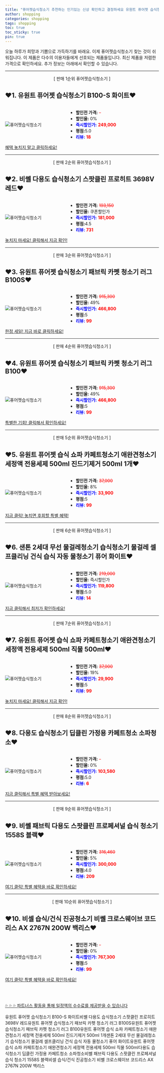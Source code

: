 ```yaml
---
title: "퓨어젯습식청소기 추천하는 인기있는 신상 확인하고 결정하세요 유원트 퓨어젯 습식청소기 B100-S 화이트"
author: shopping
categories: shopping
tags: shopping
toc: true
toc_sticky: true
pin: true
---
```

오늘 하루가 희망과 기쁨으로 가득하기를 바래요. 이제 퓨어젯습식청소기 찾는 것이 쉬워집니다. 이 제품은 다수의 이용자들에게 선호되는 제품들입니다. 최신 제품을 저렴한 가격으로 확인하세요. 추가 정보는 아래에서 확인할 수 있습니다.

---
<p class="toplist" style="margin: 0 auto; display: block; width: fit-content;">[ 판매 1순위 퓨어젯습식청소기 ]</p>

<h2><strong>❤️1. 유원트 퓨어젯 습식청소기 B100-S 화이트❤️</strong></h2>

<div style="display: flex; align-items: center;">
    <div style="flex: 0.4;">
        <img src="https://thumbnail10.coupangcdn.com/thumbnails/remote/230x230ex/image/retail/images/2023/10/24/15/9/6a83d36c-8a53-47db-9f1c-846fbe025696.jpg" alt="퓨어젯습식청소기" style="max-width: 100%;">
    </div>
    <div style="flex: 0.6; margin-left: 10px;">
        <ul>
            <li><strong>할인전 가격:</strong> <del style="color: red;">-</del></li>
            <li><strong>할인율:</strong> 0%</li>
            <li><span style='color:blue'><strong>즉시할인가:</strong></span> <span style='color:red'><strong>249,000</strong></span></li>
            <li><strong>평점:</strong>5.0</li>
            <li><span style='color:blue'><strong>리뷰:</strong></span> <span style='color:red'><strong>18</strong></span></li>
        </ul>
    </div>
</div>
<div class="center">
    <a href="https://William4Davisa.github.io?lptag=AF9450613&subid=githubio&pageKey=7673137772&traceid=V0-153&itemId=20474491203&vendorItemId=87553666970" class="myButton">
        혜택 놓치지 말고 클릭하세요!
    </a>
</div>


---
<p class="toplist" style="margin: 0 auto; display: block; width: fit-content;">[ 판매 2순위 퓨어젯습식청소기 ]</p>

<h2><strong>❤️2. 비쎌 다용도 습식청소기 스팟클린 프로히트 3698V 레드❤️</strong></h2>

<div style="display: flex; align-items: center;">
    <div style="flex: 0.4;">
        <img src="https://thumbnail7.coupangcdn.com/thumbnails/remote/230x230ex/image/retail/images/2023/01/11/17/2/ce5f575d-8e90-4df5-adab-ab369ac0a5da.jpg" alt="퓨어젯습식청소기" style="max-width: 100%;">
    </div>
    <div style="flex: 0.6; margin-left: 10px;">
        <ul>
            <li><strong>할인전 가격:</strong> <del style="color: red;">193,150</del></li>
            <li><strong>할인율:</strong> 쿠폰할인가</li>
            <li><span style='color:blue'><strong>즉시할인가:</strong></span> <span style='color:red'><strong>181,000</strong></span></li>
            <li><strong>평점:</strong>4.5</li>
            <li><span style='color:blue'><strong>리뷰:</strong></span> <span style='color:red'><strong>731</strong></span></li>
        </ul>
    </div>
</div>
<div class="center">
    <a href="https://William4Davisa.github.io?lptag=AF9450613&subid=githubio&pageKey=7058161747&traceid=V0-153&itemId=17491926612&vendorItemId=84659297883" class="myButton">
        놓치지 마세요! 클릭해서 지금 확인!
    </a>
</div>


---
<p class="toplist" style="margin: 0 auto; display: block; width: fit-content;">[ 판매 3순위 퓨어젯습식청소기 ]</p>

<h2><strong>❤️3. 유원트 퓨어젯 습식청소기 패브릭 카펫 청소기 러그 B100S❤️</strong></h2>

<div style="display: flex; align-items: center;">
    <div style="flex: 0.4;">
        <img src="https://thumbnail6.coupangcdn.com/thumbnails/remote/230x230ex/image/vendor_inventory/7e8b/f67e4718060cd3371aacfee5e894d5f10715b44853291b40d9e6e9e9c759.jpg" alt="퓨어젯습식청소기" style="max-width: 100%;">
    </div>
    <div style="flex: 0.6; margin-left: 10px;">
        <ul>
            <li><strong>할인전 가격:</strong> <del style="color: red;">915,300</del></li>
            <li><strong>할인율:</strong> 49%</li>
            <li><span style='color:blue'><strong>즉시할인가:</strong></span> <span style='color:red'><strong>466,800</strong></span></li>
            <li><strong>평점:</strong>5</li>
            <li><span style='color:blue'><strong>리뷰:</strong></span> <span style='color:red'><strong>99</strong></span></li>
        </ul>
    </div>
</div>
<div class="center">
    <a href="https://William4Davisa.github.io?lptag=AF9450613&subid=githubio&pageKey=8246875457&traceid=V0-153&itemId=23736670134&vendorItemId=90761366692" class="myButton">
        한정 세일! 지금 바로 클릭하세요!
    </a>
</div>


---
<p class="toplist" style="margin: 0 auto; display: block; width: fit-content;">[ 판매 4순위 퓨어젯습식청소기 ]</p>

<h2><strong>❤️4. 유원트 퓨어젯 습식청소기 패브릭 카펫 청소기 러그 B100❤️</strong></h2>

<div style="display: flex; align-items: center;">
    <div style="flex: 0.4;">
        <img src="https://thumbnail8.coupangcdn.com/thumbnails/remote/230x230ex/image/vendor_inventory/14f5/ca6c3ae192bc4b5f3aa5272acd1e510284ea3921c17cc6f56d2cfe1e6dd4.jpg" alt="퓨어젯습식청소기" style="max-width: 100%;">
    </div>
    <div style="flex: 0.6; margin-left: 10px;">
        <ul>
            <li><strong>할인전 가격:</strong> <del style="color: red;">915,300</del></li>
            <li><strong>할인율:</strong> 49%</li>
            <li><span style='color:blue'><strong>즉시할인가:</strong></span> <span style='color:red'><strong>466,800</strong></span></li>
            <li><strong>평점:</strong>5</li>
            <li><span style='color:blue'><strong>리뷰:</strong></span> <span style='color:red'><strong>99</strong></span></li>
        </ul>
    </div>
</div>
<div class="center">
    <a href="https://William4Davisa.github.io?lptag=AF9450613&subid=githubio&pageKey=8246875457&traceid=V0-153&itemId=23736670133&vendorItemId=90761366689" class="myButton">
        특별한 기회! 클릭해서 확인하세요!
    </a>
</div>


---
<p class="toplist" style="margin: 0 auto; display: block; width: fit-content;">[ 판매 5순위 퓨어젯습식청소기 ]</p>

<h2><strong>❤️5. 유원트 퓨어젯 습식 쇼파 카페트청소기 애완견청소기 세정액 전용세제 500ml 진드기제거 500ml 1개❤️</strong></h2>

<div style="display: flex; align-items: center;">
    <div style="flex: 0.4;">
        <img src="https://thumbnail7.coupangcdn.com/thumbnails/remote/230x230ex/image/vendor_inventory/ea49/aed9119d1d7c2998693359d186279067c1c6cfc5f12b322752a980ba306c.jpeg" alt="퓨어젯습식청소기" style="max-width: 100%;">
    </div>
    <div style="flex: 0.6; margin-left: 10px;">
        <ul>
            <li><strong>할인전 가격:</strong> <del style="color: red;">37,000</del></li>
            <li><strong>할인율:</strong> 8%</li>
            <li><span style='color:blue'><strong>즉시할인가:</strong></span> <span style='color:red'><strong>33,900</strong></span></li>
            <li><strong>평점:</strong>5</li>
            <li><span style='color:blue'><strong>리뷰:</strong></span> <span style='color:red'><strong>99</strong></span></li>
        </ul>
    </div>
</div>
<div class="center">
    <a href="https://William4Davisa.github.io?lptag=AF9450613&subid=githubio&pageKey=8242438839&traceid=V0-153&itemId=21949854542&vendorItemId=88997644620" class="myButton">
        지금 클릭! 놓치면 후회할 특별 혜택!
    </a>
</div>


---
<p class="toplist" style="margin: 0 auto; display: block; width: fit-content;">[ 판매 6순위 퓨어젯습식청소기 ]</p>

<h2><strong>❤️6. 샌톤 2세대 무선 물걸레청소기 습식청소기 물걸레 셀프클리닝 건식 습식 자동 물청소기 퓨어 화이트❤️</strong></h2>

<div style="display: flex; align-items: center;">
    <div style="flex: 0.4;">
        <img src="https://thumbnail6.coupangcdn.com/thumbnails/remote/230x230ex/image/vendor_inventory/fac7/be98a5bbc36ab715adb0dc199f2d4e618d4934c50cee9782e7feb5fe3974.png" alt="퓨어젯습식청소기" style="max-width: 100%;">
    </div>
    <div style="flex: 0.6; margin-left: 10px;">
        <ul>
            <li><strong>할인전 가격:</strong> <del style="color: red;">219,000</del></li>
            <li><strong>할인율:</strong> 즉시할인가</li>
            <li><span style='color:blue'><strong>즉시할인가:</strong></span> <span style='color:red'><strong>119,800</strong></span></li>
            <li><strong>평점:</strong>5.0</li>
            <li><span style='color:blue'><strong>리뷰:</strong></span> <span style='color:red'><strong>14</strong></span></li>
        </ul>
    </div>
</div>
<div class="center">
    <a href="https://William4Davisa.github.io?lptag=AF9450613&subid=githubio&pageKey=7963237792&traceid=V0-153&itemId=22035565800&vendorItemId=89082888976" class="myButton">
        지금 클릭해서 최저가 확인하세요!
    </a>
</div>


---
<p class="toplist" style="margin: 0 auto; display: block; width: fit-content;">[ 판매 7순위 퓨어젯습식청소기 ]</p>

<h2><strong>❤️7. 유원트 퓨어젯 습식 쇼파 카페트청소기 애완견청소기 세정액 전용세제 500ml 직물 500ml❤️</strong></h2>

<div style="display: flex; align-items: center;">
    <div style="flex: 0.4;">
        <img src="https://thumbnail7.coupangcdn.com/thumbnails/remote/230x230ex/image/vendor_inventory/ea49/aed9119d1d7c2998693359d186279067c1c6cfc5f12b322752a980ba306c.jpeg" alt="퓨어젯습식청소기" style="max-width: 100%;">
    </div>
    <div style="flex: 0.6; margin-left: 10px;">
        <ul>
            <li><strong>할인전 가격:</strong> <del style="color: red;">37,000</del></li>
            <li><strong>할인율:</strong> 19%</li>
            <li><span style='color:blue'><strong>즉시할인가:</strong></span> <span style='color:red'><strong>29,900</strong></span></li>
            <li><strong>평점:</strong>5</li>
            <li><span style='color:blue'><strong>리뷰:</strong></span> <span style='color:red'><strong>99</strong></span></li>
        </ul>
    </div>
</div>
<div class="center">
    <a href="https://William4Davisa.github.io?lptag=AF9450613&subid=githubio&pageKey=7951789919&traceid=V0-153&itemId=21949854538&vendorItemId=88997644597" class="myButton">
        놓치지 마세요! 클릭해서 지금 확인!
    </a>
</div>


---
<p class="toplist" style="margin: 0 auto; display: block; width: fit-content;">[ 판매 8순위 퓨어젯습식청소기 ]</p>

<h2><strong>❤️8. 다용도 습식청소기 딥클린 가정용 카페트청소 소파청소❤️</strong></h2>

<div style="display: flex; align-items: center;">
    <div style="flex: 0.4;">
        <img src="https://thumbnail8.coupangcdn.com/thumbnails/remote/230x230ex/image/vendor_inventory/66f3/023ef2ae351759135d7493716293e62b27ba2d9c0f1df546f967816eeeba.jpg" alt="퓨어젯습식청소기" style="max-width: 100%;">
    </div>
    <div style="flex: 0.6; margin-left: 10px;">
        <ul>
            <li><strong>할인전 가격:</strong> <del style="color: red;">-</del></li>
            <li><strong>할인율:</strong> 0%</li>
            <li><span style='color:blue'><strong>즉시할인가:</strong></span> <span style='color:red'><strong>103,580</strong></span></li>
            <li><strong>평점:</strong>5.0</li>
            <li><span style='color:blue'><strong>리뷰:</strong></span> <span style='color:red'><strong>6</strong></span></li>
        </ul>
    </div>
</div>
<div class="center">
    <a href="https://William4Davisa.github.io?lptag=AF9450613&subid=githubio&pageKey=7642245058&traceid=V0-153&itemId=20310429704&vendorItemId=90728997177" class="myButton">
        지금 클릭해서 특별 혜택 받아보세요!
    </a>
</div>


---
<p class="toplist" style="margin: 0 auto; display: block; width: fit-content;">[ 판매 9순위 퓨어젯습식청소기 ]</p>

<h2><strong>❤️9. 비쎌 패브릭 다용도 스팟클린 프로페셔널 습식 청소기 1558S 블랙❤️</strong></h2>

<div style="display: flex; align-items: center;">
    <div style="flex: 0.4;">
        <img src="https://thumbnail6.coupangcdn.com/thumbnails/remote/230x230ex/image/rs_quotation_api/zors335a/be69ffcabcee40669ea4becd3a2f2f67.jpg" alt="퓨어젯습식청소기" style="max-width: 100%;">
    </div>
    <div style="flex: 0.6; margin-left: 10px;">
        <ul>
            <li><strong>할인전 가격:</strong> <del style="color: red;">316,460</del></li>
            <li><strong>할인율:</strong> 5%</li>
            <li><span style='color:blue'><strong>즉시할인가:</strong></span> <span style='color:red'><strong>300,000</strong></span></li>
            <li><strong>평점:</strong>4.0</li>
            <li><span style='color:blue'><strong>리뷰:</strong></span> <span style='color:red'><strong>209</strong></span></li>
        </ul>
    </div>
</div>
<div class="center">
    <a href="https://William4Davisa.github.io?lptag=AF9450613&subid=githubio&pageKey=7252109077&traceid=V0-153&itemId=18449838922&vendorItemId=85590647305" class="myButton">
        여기 클릭! 특별 혜택을 바로 확인하세요!
    </a>
</div>


---
<p class="toplist" style="margin: 0 auto; display: block; width: fit-content;">[ 판매 10순위 퓨어젯습식청소기 ]</p>

<h2><strong>❤️10. 비셀 습식/건식 진공청소기 비쎌 크로스웨이브 코드리스 AX 2767N 200W 백리스❤️</strong></h2>

<div style="display: flex; align-items: center;">
    <div style="flex: 0.4;">
        <img src="https://thumbnail10.coupangcdn.com/thumbnails/remote/230x230ex/image/vendor_inventory/b597/412182cc56577ec0988b7ca98fe52b7f22c5937cf4a6fc97fea7c293e75f.jpg" alt="퓨어젯습식청소기" style="max-width: 100%;">
    </div>
    <div style="flex: 0.6; margin-left: 10px;">
        <ul>
            <li><strong>할인전 가격:</strong> <del style="color: red;">-</del></li>
            <li><strong>할인율:</strong> 0%</li>
            <li><span style='color:blue'><strong>즉시할인가:</strong></span> <span style='color:red'><strong>767,300</strong></span></li>
            <li><strong>평점:</strong>5</li>
            <li><span style='color:blue'><strong>리뷰:</strong></span> <span style='color:red'><strong>99</strong></span></li>
        </ul>
    </div>
</div>
<div class="center">
    <a href="https://William4Davisa.github.io?lptag=AF9450613&subid=githubio&pageKey=8059942771&traceid=V0-153&itemId=22636893883&vendorItemId=89677896730" class="myButton">
        여기 클릭! 특별 혜택을 바로 확인하세요!
    </a>
</div>

<br><br><br>[💦 💦 💦 파트너스 활동을 통해 일정액의 수수료를 제공받을 수 있습니다](https://link.coupang.com/a/bcpT2c)<br><br>유원트 퓨어젯 습식청소기 B100-S 화이트비쎌 다용도 습식청소기 스팟클린 프로히트 3698V 레드유원트 퓨어젯 습식청소기 패브릭 카펫 청소기 러그 B100S유원트 퓨어젯 습식청소기 패브릭 카펫 청소기 러그 B100유원트 퓨어젯 습식 쇼파 카페트청소기 애완견청소기 세정액 전용세제 500ml 진드기제거 500ml 1개샌톤 2세대 무선 물걸레청소기 습식청소기 물걸레 셀프클리닝 건식 습식 자동 물청소기 퓨어 화이트유원트 퓨어젯 습식 쇼파 카페트청소기 애완견청소기 세정액 전용세제 500ml 직물 500ml다용도 습식청소기 딥클린 가정용 카페트청소 소파청소비쎌 패브릭 다용도 스팟클린 프로페셔널 습식 청소기 1558S 블랙비셀 습식/건식 진공청소기 비쎌 크로스웨이브 코드리스 AX 2767N 200W 백리스